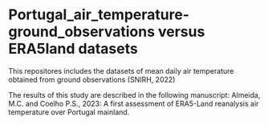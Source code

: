 # Portugal_air_temperature-ground_observations versus ERA5land datasets

This repositores includes the datasets of mean daily air temperature obtained from ground observations (SNIRH, 2022)


The results of this study are described in the following manuscript: Almeida, M.C. and Coelho P.S., 2023: A first assessment of ERA5-Land reanalysis air temperature over Portugal mainland.
